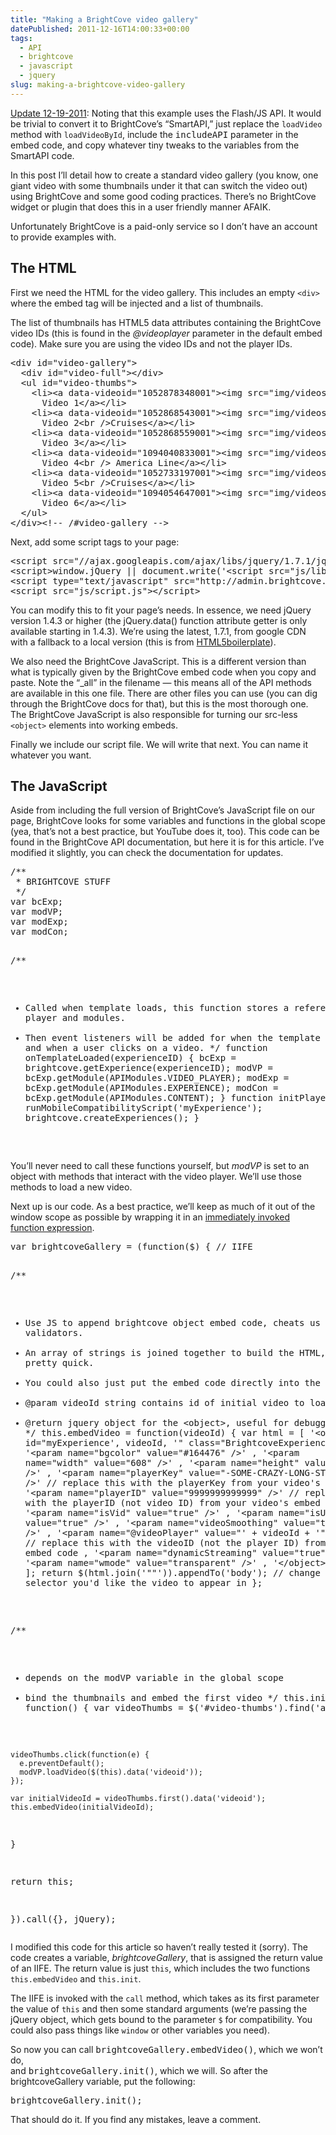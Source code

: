 ```yaml
---
title: "Making a BrightCove video gallery"
datePublished: 2011-12-16T14:00:33+00:00
tags:
  - API
  - brightcove
  - javascript
  - jquery
slug: making-a-brightcove-video-gallery
---
```



<p><ins>Update 12-19-2011</ins>: Noting that this example uses the Flash/JS API. It would be trivial to convert it to BrightCove&#8217;s &#8220;SmartAPI,&#8221; just replace the <code>loadVideo</code> method with <code>loadVideoById</code>, include the <samp>includeAPI</samp> parameter in the embed code, and copy whatever tiny tweaks to the variables from the SmartAPI code.</p>
<p>In this post I&#8217;ll detail how to create a standard video gallery (you know, one giant video with some thumbnails under it that can switch the video out) using BrightCove and some good coding practices. There&#8217;s no BrightCove widget or plugin that does this in a user friendly manner AFAIK.</p>
<p>Unfortunately BrightCove is a paid-only service so I don&#8217;t have an account to provide examples with.</p>
<h2>The HTML</h2>
<p>First we need the HTML for the video gallery. This includes an empty <code>&lt;div&gt;</code> where the embed tag will be injected and a list of thumbnails.</p>
<p>The list of thumbnails has HTML5 data attributes containing the BrightCove video IDs (this is found in the <var>@videoplayer</var> parameter in the default embed code). Make sure you are using the video IDs and not the player IDs.</p>
<pre>&lt;div id="video-gallery"&gt;
  &lt;div id="video-full"&gt;&lt;/div&gt;
  &lt;ul id="video-thumbs"&gt;
    &lt;li&gt;&lt;a data-videoid="1052878348001"&gt;&lt;img src="img/videos-thumb-1.jpg" alt="thumbnail" /&gt;
      Video 1&lt;/a&gt;&lt;/li&gt;
    &lt;li&gt;&lt;a data-videoid="1052868543001"&gt;&lt;img src="img/videos-thumb-2.jpg" alt="thumbnail" /&gt;
      Video 2&lt;br /&gt;Cruises&lt;/a&gt;&lt;/li&gt;
    &lt;li&gt;&lt;a data-videoid="1052868559001"&gt;&lt;img src="img/videos-thumb-3.jpg" alt="thumbnail" /&gt;
      Video 3&lt;/a&gt;&lt;/li&gt;
    &lt;li&gt;&lt;a data-videoid="1094040833001"&gt;&lt;img src="img/videos-thumb-4.jpg" alt="thumbnail" /&gt;
      Video 4&lt;br /&gt; America Line&lt;/a&gt;&lt;/li&gt;
    &lt;li&gt;&lt;a data-videoid="1052733197001"&gt;&lt;img src="img/videos-thumb-5.jpg" alt="thumbnail" /&gt;
      Video 5&lt;br /&gt;Cruises&lt;/a&gt;&lt;/li&gt;
    &lt;li&gt;&lt;a data-videoid="1094054647001"&gt;&lt;img src="img/videos-thumb-6.jpg" alt="thumbnail" /&gt;
      Video 6&lt;/a&gt;&lt;/li&gt;
  &lt;/ul&gt;
&lt;/div&gt;&lt;!-- /#video-gallery --&gt;</pre>
<p>Next, add some script tags to your page:</p>
<pre>&lt;script src="//ajax.googleapis.com/ajax/libs/jquery/1.7.1/jquery.min.js"&gt;&lt;/script&gt;
&lt;script&gt;window.jQuery || document.write('&lt;script src="js/libs/jquery-1.7.1.min.js"&gt;&lt;/script&gt;')&lt;/script&gt;
&lt;script type="text/javascript" src="http://admin.brightcove.com/js/BrightcoveExperiences_all.js"&gt;&lt;/script&gt;
&lt;script src="js/script.js"&gt;&lt;/script&gt;</pre>
<p>You can modify this to fit your page&#8217;s needs. In essence, we need jQuery version 1.4.3 or higher (the jQuery.data() function attribute getter is only available starting in 1.4.3). We&#8217;re using the latest, 1.7.1, from google CDN with a fallback to a local version (this is from <a href="http://html5boilerplate.com/" rel="external" target="_blank">HTML5boilerplate</a>).
</p>
<p>
We also need the BrightCove JavaScript. This is a different version than what is typically given by the BrightCove embed code when you copy and paste. Note the &#8220;_all&#8221; in the filename &mdash; this means all of the API methods are available in this one file. There are other files you can use (you can dig through the BrightCove docs for that), but this is the most thorough one. The BrightCove JavaScript is also responsible for turning our src-less <code>&lt;object&gt;</code> elements into working embeds.</p>
<p>
Finally we include our script file. We will write that next. You can name it whatever you want.
</p>
<h2>The JavaScript</h2>
<p>Aside from including the full version of BrightCove&#8217;s JavaScript file on our page, BrightCove looks for some variables and functions in the global scope (yea, that&#8217;s not a best practice, but YouTube does it, too). This code can be found in the BrightCove API documentation, but here it is for this article. I&#8217;ve modified it slightly, you can check the documentation for updates.</p>
<pre>/**
 * BRIGHTCOVE STUFF
 */
var bcExp;
var modVP;
var modExp;
var modCon;

/**
 * Called when template loads, this function stores a reference to the player and modules.
 * Then event listeners will be added for when the template is ready and when a user clicks on a video.
 */
function onTemplateLoaded(experienceID) {
  bcExp = brightcove.getExperience(experienceID);
  modVP = bcExp.getModule(APIModules.VIDEO_PLAYER);
  modExp = bcExp.getModule(APIModules.EXPERIENCE);
  modCon = bcExp.getModule(APIModules.CONTENT);
}
function initPlayer() {
  runMobileCompatibilityScript('myExperience');
  brightcove.createExperiences();
}
</pre>
<p>You&#8217;ll never need to call these functions yourself, but <var>modVP</var> is set to an object with methods that interact with the video player. We&#8217;ll use those methods to load a new video.</p>
<p>Next up is our code. As a best practice, we&#8217;ll keep as much of it out of the window scope as possible by wrapping it in an <a href="http://benalman.com/news/2010/11/immediately-invoked-function-expression/" rel="external" target="_blank">immediately invoked function expression</a>.
</p>
<pre>var brightcoveGallery = (function($) { // IIFE

  /**
   * Use JS to append brightcove object embed code, cheats us past HTML validators.
   * An array of strings is joined together to build the HTML, which is pretty quick.
   * You could also just put the embed code directly into the HTML.
   * @param videoId string contains id of initial video to load.
   * @return jquery object for the &lt;object&gt;, useful for debugging
   */
  this.embedVideo = function(videoId) {
    var html = [
      '&lt;object id="myExperience', videoId, '" class="BrightcoveExperience"&gt;'
      , '&lt;param name="bgcolor"          value="#164476" /&gt;'
      , '&lt;param name="width"            value="608" /&gt;'
      , '&lt;param name="height"           value="343" /&gt;'
      , '&lt;param name="playerKey"        value="-SOME-CRAZY-LONG-STRING-" /&gt;' // replace this with the playerKey from your video's embed code
      , '&lt;param name="playerID"         value="9999999999999" /&gt;' // replace this with the playerID (not video ID) from your video's embed code
      , '&lt;param name="isVid"            value="true" /&gt;'
      , '&lt;param name="isUI"             value="true" /&gt;'
      , '&lt;param name="videoSmoothing"   value="true" /&gt;'
      , '&lt;param name="@videoPlayer"     value="' + videoId + '" /&gt;' // replace this with the videoID (not the player ID) from your video's embed code
      , '&lt;param name="dynamicStreaming" value="true" /&gt;'
      , '&lt;param name="wmode"            value="transparent" /&gt;'
    , '&lt;/object&gt;'
    ];
    return $(html.join('""')).appendTo('body'); // change body to the selector you'd like the video to appear in
  };

  /**
   * depends on the modVP variable in the global scope
   * bind the thumbnails and embed the first video
   */
  this.init = function() {
    var videoThumbs = $('#video-thumbs').find('a');

    videoThumbs.click(function(e) {
      e.preventDefault();
      modVP.loadVideo($(this).data('videoid'));
    });

    var initialVideoId = videoThumbs.first().data('videoid');
    this.embedVideo(initialVideoId);
  }

  return this;

}).call({}, jQuery);
</pre>
<p>I modified this code for this article so haven&#8217;t really tested it (sorry). The code creates a variable, <var>brightcoveGallery</var>, that is assigned the return value of an IIFE. The return value is just <code>this</code>, which includes the two functions <code>this.embedVideo</code> and <code>this.init</code>.
</p>
<p>The IIFE is invoked with the <code>call</code> method, which takes as its first parameter the value of <code>this</code> and then some standard arguments (we&#8217;re passing the jQuery object, which gets bound to the parameter <code>$</code> for compatibility. You could also pass things like <code>window</code> or other variables you need).
</p>
<p>So now you can call <samp>brightcoveGallery.embedVideo()</samp>, which we won&#8217;t do,<br />
and <samp>brightcoveGallery.init()</samp>, which we will. So after the brightcoveGallery variable, put the following:</p>
<pre>brightcoveGallery.init();</pre>
<p>That should do it. If you find any mistakes, leave a comment.</p>

